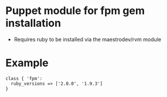 # Puppet module for fpm gem installation

* Requires ruby to be installed via the maestrodev/rvm module

# Example

```
class { 'fpm':
  ruby_versions => ['2.0.0', '1.9.3']
}
```
